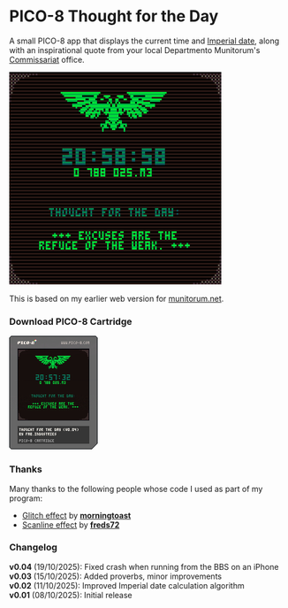 # PICO-8 Thought for the Day

A small PICO-8 app that displays the current time and [Imperial date](https://wh40k.lexicanum.com/wiki/Imperial_Dating_System#Old_Style_.28Pre-Great_Rift.29), along with an inspirational quote from your local Departmento Munitorum's [Commissariat](https://wh40k.lexicanum.com/wiki/Commissariat) office.

![Screen capture](tftd.gif)

This is based on my earlier web version for [munitorum.net](https://munitorum.net).

### Download PICO-8 Cartridge

![PICO-8 cart](tftd.p8.png)

### Thanks

Many thanks to the following people whose code I used as part of my program:

* [Glitch effect](https://gist.github.com/morningtoast/18a2f24a0706226e8762116b801303c4) by [**morningtoast**](https://github.com/morningtoast)
* [Scanline effect](https://www.lexaloffle.com/bbs/?pid=148980#p) by [**freds72**](https://www.lexaloffle.com/bbs/?uid=25532)

### Changelog

**v0.04** (19/10/2025): Fixed crash when running from the BBS on an iPhone  
**v0.03** (15/10/2025): Added proverbs, minor improvements  
**v0.02** (11/10/2025): Improved Imperial date calculation algorithm  
**v0.01** (08/10/2025): Initial release
